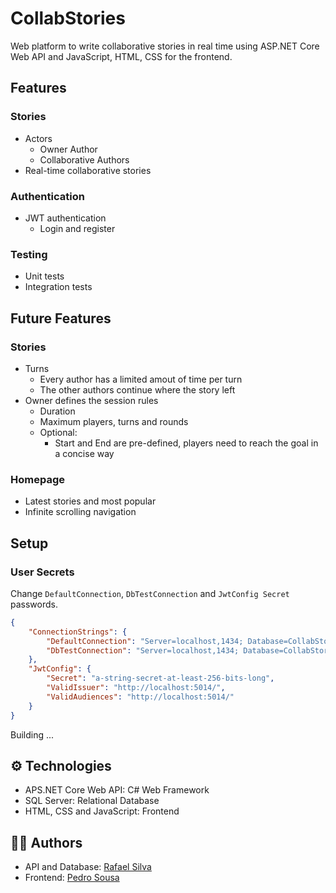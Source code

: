 # CollabStories
Web platform to write collaborative stories in real time using ASP.NET Core Web API and JavaScript, HTML, CSS for the frontend.

## Features
### Stories
- Actors
  - Owner Author
  - Collaborative Authors  
- Real-time collaborative stories
### Authentication
- JWT authentication
  - Login and register
### Testing
- Unit tests
- Integration tests

## Future Features
### Stories
- Turns
  - Every author has a limited amout of time per turn
  - The other authors continue where the story left
- Owner defines the session rules
  - Duration
  - Maximum players, turns and rounds
  - Optional:
    - Start and End are pre-defined, players need to reach the goal in a concise way  
### Homepage
- Latest stories and most popular
- Infinite scrolling navigation

## Setup
### User Secrets
Change `DefaultConnection`, `DbTestConnection` and `JwtConfig Secret` passwords.
```json
{
    "ConnectionStrings": {
        "DefaultConnection": "Server=localhost,1434; Database=CollabStoriesDB; MultipleActiveResultSets=True;User ID=sa;Password='example-password'; Encrypt=False;",
        "DbTestConnection": "Server=localhost,1434; Database=CollabStoriesDBTest; MultipleActiveResultSets=True;User ID=sa;Password='example-password'; Encrypt=False;"
    },
    "JwtConfig": {
        "Secret": "a-string-secret-at-least-256-bits-long",
        "ValidIssuer": "http://localhost:5014/",
        "ValidAudiences": "http://localhost:5014/"
    }
}
```
Building ...

## ⚙ Technologies
- APS.NET Core Web API: C# Web Framework
- SQL Server: Relational Database
- HTML, CSS and JavaScript: Frontend

## 🙋‍♂️ Authors
- API and Database: [Rafael Silva](https://www.linkedin.com/in/rafa-silva-v/)
- Frontend: [Pedro Sousa](https://www.linkedin.com/in/dsousr/)
